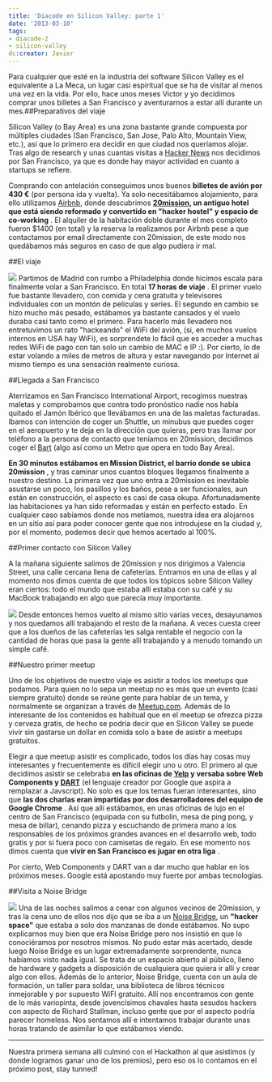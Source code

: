 ```yaml
---
title: 'Diacode en Silicon Valley: parte 1'
date: '2013-03-10'
tags:
- diacode-2
- silicon-valley
dc:creator: Javier
---
```


Para cualquier que esté en la industria del software Silicon Valley es el equivalente a La Meca, un lugar casi espiritual que se ha de visitar al menos una vez en la vida. Por ello, hace unos meses Victor y yo decidimos comprar unos billetes a San Francisco y aventurarnos a estar allí durante un mes.##Preparativos del viaje

Silicon Valley (o Bay Area) es una zona bastante grande compuesta por múltiples ciudades (San Francisco, San Jose, Palo Alto, Mountain View, etc.), así que lo primero era decidir en que ciudad nos queríamos alojar. Tras algo de research y unas cuantas visitas a 
[Hacker News](http://news.ycombinator.com/) nos decidimos por San Francisco, ya que es donde hay mayor actividad en cuanto a startups se refiere.

Comprando con antelación conseguimos unos buenos 
**billetes de avión por 430 €**
 (por persona ida y vuelta). Ya solo necesitábamos alojamiento, para ello utilizamos 
[Airbnb](http://airbnb.com), donde descubrimos 
**[20mission](http://www.20mission.com/), un antiguo hotel que está siendo reformado y convertido en "hacker hostel" y espacio de co-working**
. El alquiler de la habitación doble durante el mes completo fueron $1400 (en total) y la reserva la realizamos por Airbnb pese a que contactamos por email directamente con 20mission, de este modo nos quedábamos más seguros en caso de que algo pudiera ir mal.



##El viaje


![](http://blog.diacode.com/wp-content/uploads/2013/03/barajas.jpg)
Partimos de Madrid con rumbo a Philadelphia donde hicimos escala para finalmente volar a San Francisco. En total 
**17 horas de viaje**
. El primer vuelo fue bastante llevadero, con comida y cena gratuita y televisores individuales con un montón de películas y series. El segundo en cambio se hizo mucho más pesado, estábamos ya bastante cansados y el vuelo duraba casi tanto como el primero. Para hacerlo más llevadero nos entretuvimos un rato "hackeando" el WiFi del avión, (si, en muchos vuelos internos en USA hay WiFi), es sorprendete lo fácil que es acceder a muchas redes WiFi de pago con tan solo un cambio de MAC e IP :). Por cierto, lo de estar volando a miles de metros de altura y estar navegando por Internet al mismo tiempo es una sensación realmente curiosa.

##Llegada a San Francisco

Aterrizamos en San Francisco International Airport, recogimos nuestras maletas y comprobamos que contra todo pronóstico nadie nos había quitado el Jamón Ibérico que llevábamos en una de las maletas facturadas. Ibamos con intención de coger un Shuttle, un minubus que puedes coger en el aeropuerto y te deja en la dirección que quieras, pero tras llamar por teléfono a la persona de contacto que teníamos en 20mission, decidimos coger el 
[Bart](http://www.bart.gov/) (algo así como un Metro que opera en todo Bay Area).


**En 30 minutos estábamos en Mission District, el barrio donde se ubica 20mission**
, y tras caminar unos cuantos bloques llegamos finalmente a nuestro destino. La primera vez que uno entra a 20mission es inevitable asustarse un poco, los pasillos y los baños, pese a ser funcionales, aun están en construcción, el aspecto es casi de casa okupa. Afortunadamente las habitaciones ya han sido reformadas y están en perfecto estado. En cualquier caso sabíamos donde nos metíamos, nuestra idea era alojarnos en un sitio así para poder conocer gente que nos introdujese en la ciudad y, por el momento, podemos decir que hemos acertado al 100%.

##Primer contacto con Silicon Valley

A la mañana siguiente salimos de 20mission y nos dirigimos a Valencia Street, una calle cercana llena de cafeterías. Entramos en una de ellas y al momento nos dimos cuenta de que todos los tópicos sobre Silicon Valley eran ciertos: todo el mundo que estaba allí estaba con su café y su MacBook trabajando en algo que parecía muy importante.

[![](http://blog.diacode.com/wp-content/uploads/2013/03/mission-creek.jpg)](http://www.flickr.com/photos/joelaz/2851515843/sizes/l/in/photostream/)
Desde entonces hemos vuelto al mismo sitio varias veces, desayunamos y nos quedamos allí trabajando el resto de la mañana. A veces cuesta creer que a los dueños de las cafeterías les salga rentable el negocio con la cantidad de horas que pasa la gente allí trabajando y a menudo tomando un simple café.

##Nuestro primer meetup

Uno de los objetivos de nuestro viaje es asistir a todos los meetups que podamos. Para quien no lo sepa un 
meetup no es más que un evento (casi siempre gratuito) donde se reúne gente para hablar de un tema, y normalmente se organizan a través de 
[Meetup.com](http://www.meetup.com/). Además de lo interesante de los contenidos es habitual que en el meetup se ofrezca pizza y cerveza gratis, de hecho se podría decir que en Silicon Valley se puede vivir sin gastarse un dollar en comida solo a base de asistir a meetups gratuitos.

Elegir a que meetup asistir es complicado, todos los días hay cosas muy interesantes y frecuentemente es difícil elegir uno u otro. El primero al que decidimos asistir se celebraba 
**en las oficinas de 
[Yelp](http://yelp.com) y versaba sobre Web Components y 
[DART](http://www.dartlang.org/)**
 (el lenguaje creador por Google que aspira a remplazar a Javscript). No solo es que los temas fueran interesantes, sino que 
**las dos charlas eran impartidas por dos desarrolladores del equipo de Google Chrome**
. Así que allí estábamos, en unas oficinas de lujo en el centro de San Francisco (equipada con su futbolín, mesa de ping pong, y mesa de billar), cenando pizza y escuchando de primera mano a los responsables de los próximos grandes avances en el desarrollo web, todo gratis y por si fuera poco con camisetas de regalo. En ese momento nos dimos cuenta que 
**vivir en San Francisco es jugar en otra liga**
.

Por cierto, Web Components y DART van a dar mucho que hablar en los próximos meses. Google está apostando muy fuerte por ambas tecnologías.

##Visita a Noise Bridge


[![](http://blog.diacode.com/wp-content/uploads/2013/03/noisebridge1.jpg)](http://www.flickr.com/photos/plusea/7367573004/sizes/l/in/photostream/)
Una de las noches salimos a cenar con algunos vecinos de 20mission, y tras la cena uno de ellos nos dijo que se iba a un 
[Noise Bridge](https://noisebridge.net/), un 
**"hacker space"**
 que estaba a solo dos manzanas de donde estábamos. No supo explicarnos muy bien que era Noise Bridge pero nos insistió en que lo conociéramos por nosotros mismos. No pudo estar más acertado, desde luego Noise Bridge es un lugar extremadamente sorprendente, nunca habíamos visto nada igual. Se trata de un espacio abierto al público, lleno de hardware y gadgets a disposición de cualquiera que quiera ir allí y crear algo con ellos. Además de lo anterior, Noise Bridge, cuenta con un aula de formación, un taller para soldar, una biblioteca de libros técnicos inmejorable y por supuesto WiFI gratuito. Allí nos encontramos con gente de lo más variopinta, desde jovencísimos chavales hasta sesudos hackers con aspecto de Richard Stallman, incluso gente que por el aspecto podría parecer
homeless. Nos sentamos allí e intentamos trabajar durante unas horas tratando de asimilar lo que estábamos viendo.


****


Nuestra primera semana allí culminó con el Hackathon al que asistimos (y donde logramos ganar uno de los premios), pero eso os lo contamos en el próximo post, 
stay tunned!

